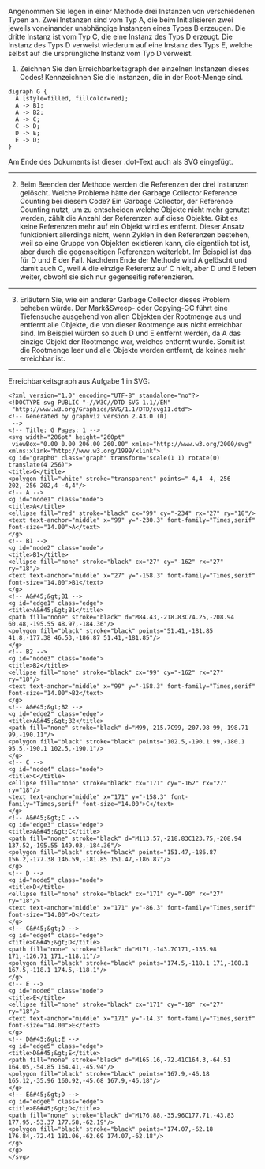 Angenommen Sie legen in einer Methode drei Instanzen von verschiedenen Typen an. Zwei Instanzen sind vom Typ A, die beim Initialisieren zwei jeweils voneinander unabhängige Instanzen eines Types B erzeugen. Die dritte Instanz ist vom Typ C, die eine Instanz des Typs D erzeugt. Die Instanz des Typs D verweist wiederum auf eine Instanz des Typs E, welche selbst auf die ursprüngliche Instanz vom Typ D verweist.

1. Zeichnen Sie den Erreichbarkeitsgraph der einzelnen Instanzen dieses Codes! Kennzeichnen Sie die Instanzen, die in der Root-Menge sind.
```
digraph G {
  A [style=filled, fillcolor=red];
  A -> B1;
  A -> B2;
  A -> C;
  C -> D;
  D -> E;
  E -> D;
}
```
Am Ende des Dokuments ist dieser .dot-Text auch als SVG eingefügt.  

---  

2. Beim Beenden der Methode werden die Referenzen der drei Instanzen gelöscht. Welche Probleme hätte der Garbage Collector Reference Counting bei diesem Code?
Ein Garbage Collector, der Reference Counting nutzt, um zu entscheiden welche Objekte nicht mehr genutzt werden, zählt die Anzahl der Referenzen auf diese Objekte. Gibt es keine Referenzen mehr auf ein Objekt wird es entfernt. Dieser Ansatz funktioniert allerdings nicht, wenn Zyklen in den Referenzen bestehen, weil so eine Gruppe von Objekten existieren kann, die eigentlich tot ist, aber durch die gegenseitigen Referenzen weiterlebt. Im Beispiel ist das für D und E der Fall. Nachdem Ende der Methode wird A gelöscht und damit auch C, weil A die einzige Referenz auf C hielt, aber D und E leben weiter, obwohl sie sich nur gegenseitig referenzieren.
---
3. Erläutern Sie, wie ein anderer Garbage Collector dieses Problem beheben würde.
Der Mark&Sweep- oder Copying-GC führt eine Tiefensuche ausgehend von allen Objekten der Rootmenge aus und entfernt alle Objekte, die von dieser Rootmenge aus nicht erreichbar sind. Im Beispiel würden so auch D und E entfernt werden, da A das einzige Objekt der Rootmenge war, welches entfernt wurde. Somit ist die Rootmenge leer und alle Objekte werden entfernt, da keines mehr erreichbar ist.
--- 
Erreichbarkeitsgraph aus Aufgabe 1 in SVG:  
```
<?xml version="1.0" encoding="UTF-8" standalone="no"?>
<!DOCTYPE svg PUBLIC "-//W3C//DTD SVG 1.1//EN"
 "http://www.w3.org/Graphics/SVG/1.1/DTD/svg11.dtd">
<!-- Generated by graphviz version 2.43.0 (0)
 -->
<!-- Title: G Pages: 1 -->
<svg width="206pt" height="260pt"
 viewBox="0.00 0.00 206.00 260.00" xmlns="http://www.w3.org/2000/svg" xmlns:xlink="http://www.w3.org/1999/xlink">
<g id="graph0" class="graph" transform="scale(1 1) rotate(0) translate(4 256)">
<title>G</title>
<polygon fill="white" stroke="transparent" points="-4,4 -4,-256 202,-256 202,4 -4,4"/>
<!-- A -->
<g id="node1" class="node">
<title>A</title>
<ellipse fill="red" stroke="black" cx="99" cy="-234" rx="27" ry="18"/>
<text text-anchor="middle" x="99" y="-230.3" font-family="Times,serif" font-size="14.00">A</text>
</g>
<!-- B1 -->
<g id="node2" class="node">
<title>B1</title>
<ellipse fill="none" stroke="black" cx="27" cy="-162" rx="27" ry="18"/>
<text text-anchor="middle" x="27" y="-158.3" font-family="Times,serif" font-size="14.00">B1</text>
</g>
<!-- A&#45;&gt;B1 -->
<g id="edge1" class="edge">
<title>A&#45;&gt;B1</title>
<path fill="none" stroke="black" d="M84.43,-218.83C74.25,-208.94 60.48,-195.55 48.97,-184.36"/>
<polygon fill="black" stroke="black" points="51.41,-181.85 41.8,-177.38 46.53,-186.87 51.41,-181.85"/>
</g>
<!-- B2 -->
<g id="node3" class="node">
<title>B2</title>
<ellipse fill="none" stroke="black" cx="99" cy="-162" rx="27" ry="18"/>
<text text-anchor="middle" x="99" y="-158.3" font-family="Times,serif" font-size="14.00">B2</text>
</g>
<!-- A&#45;&gt;B2 -->
<g id="edge2" class="edge">
<title>A&#45;&gt;B2</title>
<path fill="none" stroke="black" d="M99,-215.7C99,-207.98 99,-198.71 99,-190.11"/>
<polygon fill="black" stroke="black" points="102.5,-190.1 99,-180.1 95.5,-190.1 102.5,-190.1"/>
</g>
<!-- C -->
<g id="node4" class="node">
<title>C</title>
<ellipse fill="none" stroke="black" cx="171" cy="-162" rx="27" ry="18"/>
<text text-anchor="middle" x="171" y="-158.3" font-family="Times,serif" font-size="14.00">C</text>
</g>
<!-- A&#45;&gt;C -->
<g id="edge3" class="edge">
<title>A&#45;&gt;C</title>
<path fill="none" stroke="black" d="M113.57,-218.83C123.75,-208.94 137.52,-195.55 149.03,-184.36"/>
<polygon fill="black" stroke="black" points="151.47,-186.87 156.2,-177.38 146.59,-181.85 151.47,-186.87"/>
</g>
<!-- D -->
<g id="node5" class="node">
<title>D</title>
<ellipse fill="none" stroke="black" cx="171" cy="-90" rx="27" ry="18"/>
<text text-anchor="middle" x="171" y="-86.3" font-family="Times,serif" font-size="14.00">D</text>
</g>
<!-- C&#45;&gt;D -->
<g id="edge4" class="edge">
<title>C&#45;&gt;D</title>
<path fill="none" stroke="black" d="M171,-143.7C171,-135.98 171,-126.71 171,-118.11"/>
<polygon fill="black" stroke="black" points="174.5,-118.1 171,-108.1 167.5,-118.1 174.5,-118.1"/>
</g>
<!-- E -->
<g id="node6" class="node">
<title>E</title>
<ellipse fill="none" stroke="black" cx="171" cy="-18" rx="27" ry="18"/>
<text text-anchor="middle" x="171" y="-14.3" font-family="Times,serif" font-size="14.00">E</text>
</g>
<!-- D&#45;&gt;E -->
<g id="edge5" class="edge">
<title>D&#45;&gt;E</title>
<path fill="none" stroke="black" d="M165.16,-72.41C164.3,-64.51 164.05,-54.85 164.41,-45.94"/>
<polygon fill="black" stroke="black" points="167.9,-46.18 165.12,-35.96 160.92,-45.68 167.9,-46.18"/>
</g>
<!-- E&#45;&gt;D -->
<g id="edge6" class="edge">
<title>E&#45;&gt;D</title>
<path fill="none" stroke="black" d="M176.88,-35.96C177.71,-43.83 177.95,-53.37 177.58,-62.19"/>
<polygon fill="black" stroke="black" points="174.07,-62.18 176.84,-72.41 181.06,-62.69 174.07,-62.18"/>
</g>
</g>
</svg>
```
